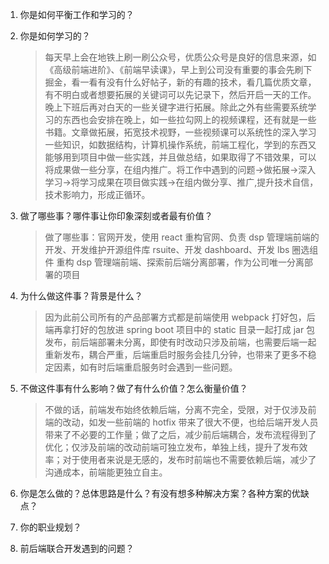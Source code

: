 1. 你是如何平衡工作和学习的？
2. 你是如何学习的？

   > 每天早上会在地铁上刷一刷公众号，优质公众号是良好的信息来源，如《高级前端进阶》、《前端早读课》，早上到公司没有重要的事会先刷下掘金，看一看有没有什么好帖子，新的有趣的技术，看几篇优质文章，有不明白或者想要拓展的关键词可以先记录下，然后开启一天的工作。晚上下班后再对白天的一些关键字进行拓展。除此之外有些需要系统学习的东西也会安排在晚上，如一些拉勾网上的视频课程，还有就是一些书籍。文章做拓展，拓宽技术视野，一些视频课可以系统性的深入学习一些知识，如数据结构，计算机操作系统，前端工程化，学到的东西又能够用到项目中做一些实践，并且做总结，如果取得了不错效果，可以将成果做一些分享，在组内推广。将工作中遇到的问题->做拓展->深入学习->将学习成果在项目做实践->在组内做分享、推广,提升技术自信，技术影响力，形成正循环。

3. 做了哪些事？哪件事让你印象深刻或者最有价值？

   > 做了哪些事：官网开发，使用 react 重构官网、负责 dsp 管理端前端的开发、开发维护开源组件库 rsuite、开发 dashboard、开发 lbs 圈选组件
   > 重构 dsp 管理端前端、探索前后端分离部署，作为公司唯一分离部署的项目

4. 为什么做这件事？背景是什么？

   > 因为此前公司所有的产品部署方式都是前端使用 webpack 打好包，后端再拿打好的包放进 spring boot 项目中的 static 目录一起打成 jar 包发布，前后端部署未分离，即使有时改动只涉及前端，也需要后端一起重新发布，耦合严重，后端重启时服务会挂几分钟，也带来了更多不稳定因素，如有时后端重启服务时会遇到一些问题。

5. 不做这件事有什么影响？做了有什么价值？怎么衡量价值？

   > 不做的话，前端发布始终依赖后端，分离不完全，受限，对于仅涉及前端的改动，如发一些前端的 hotfix 带来了很大不便，也给后端开发人员带来了不必要的工作量；做了之后，减少前后端耦合，发布流程得到了优化；仅涉及前端的改动前端可独立发布，单独上线，提升了发布效率；对于使用者来说是无感的，发布时前端也不需要依赖后端，减少了沟通成本，前端能更独立自主。

6. 你是怎么做的？总体思路是什么？有没有想多种解决方案？各种方案的优缺点？

7. 你的职业规划？

8. 前后端联合开发遇到的问题？

